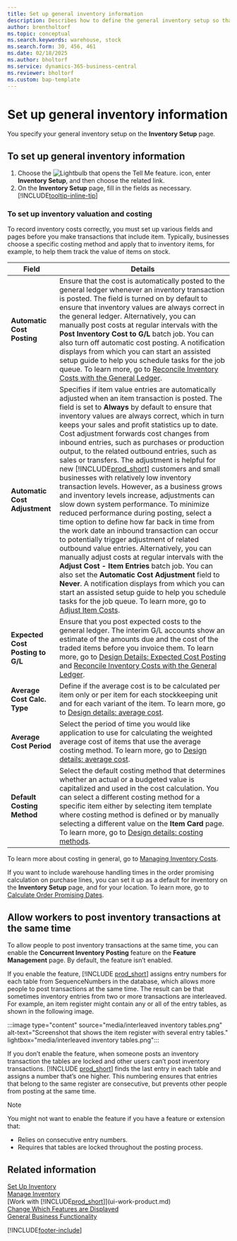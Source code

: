 ```yaml
---
title: Set up general inventory information
description: Describes how to define the general inventory setup so that you can manage your warehouse and stock.
author: brentholtorf
ms.topic: conceptual
ms.search.keywords: warehouse, stock
ms.search.form: 30, 456, 461
ms.date: 02/18/2025
ms.author: bholtorf
ms.service: dynamics-365-business-central
ms.reviewer: bholtorf
ms.custom: bap-template
---
```

# Set up general inventory information

You specify your general inventory setup on the **Inventory Setup** page.

## To set up general inventory information

1. Choose the ![Lightbulb that opens the Tell Me feature.](media/ui-search/search_small.png "Tell me what you want to do") icon, enter **Inventory Setup**, and then choose the related link.
2. On the **Inventory Setup** page, fill in the fields as necessary. [!INCLUDE[tooltip-inline-tip](includes/tooltip-inline-tip_md.md)]

### To set up inventory valuation and costing

To record inventory costs correctly, you must set up various fields and pages before you make transactions that include item. Typically, businesses choose a specific costing method and apply that to inventory items, for example, to help them track the value of items on stock.  

|**Field**|**Details**|  
|------------|-------------|
|**Automatic Cost Posting**|Ensure that the cost is automatically posted to the general ledger whenever an inventory transaction is posted. The field is turned on by default to ensure that inventory values are always correct in the general ledger. Alternatively, you can manually post costs at regular intervals with the **Post Inventory Cost to G/L** batch job. You can also turn off automatic cost posting. A notification displays from which you can start an assisted setup guide to help you schedule tasks for the job queue. To learn more, go to [Reconcile Inventory Costs with the General Ledger](finance-how-to-post-inventory-costs-to-the-general-ledger.md).|
|**Automatic Cost Adjustment**| Specifies if item value entries are automatically adjusted when an item transaction is posted. The field is set to **Always** by default to ensure that inventory values are always correct, which in turn keeps your sales and profit statistics up to date. Cost adjustment forwards cost changes from inbound entries, such as purchases or production output, to the related outbound entries, such as sales or transfers. The adjustment is helpful for new [!INCLUDE[prod_short](includes/prod_short.md)] customers and small businesses with relatively low inventory transaction levels. However, as a business grows and inventory levels increase, adjustments can slow down system performance. To minimize reduced performance during posting, select a time option to define how far back in time from the work date an inbound transaction can occur to potentially trigger adjustment of related outbound value entries. Alternatively, you can manually adjust costs at regular intervals with the **Adjust Cost - Item Entries** batch job. You can also set the **Automatic Cost Adjustment** field to **Never**. A notification displays from which you can start an assisted setup guide to help you schedule tasks for the job queue. To learn more, go to [Adjust Item Costs](inventory-how-adjust-item-costs.md).|
|**Expected Cost Posting to G/L**|Ensure that you post expected costs to the general ledger. The interim G/L accounts show an estimate of the amounts due and the cost of the traded items before you invoice them. To learn more, go to [Design Details: Expected Cost Posting](design-details-expected-cost-posting.md) and [Reconcile Inventory Costs with the General Ledger](finance-how-to-post-inventory-costs-to-the-general-ledger.md).|
|**Average Cost Calc. Type**|Define if the average cost is to be calculated per item only or per item for each stockkeeping unit and for each variant of the item. To learn more, go to [Design details: average cost](design-details-average-cost.md).|
|**Average Cost Period**|Select the period of time you would like application to use for calculating the weighted average cost of items that use the average costing method. To learn more, go to [Design details: average cost](design-details-average-cost.md).|
|**Default Costing Method**|Select the default costing method that determines whether an actual or a budgeted value is capitalized and used in the cost calculation. You can select a different costing method for a specific item either by selecting item template where costing method is defined or by manually selecting a different value on the **Item Card** page. To learn more, go to [Design details: costing methods](design-details-costing-methods.md).|

To learn more about costing in general, go to [Managing Inventory Costs](finance-manage-inventory-costs.md).  

If you want to include warehouse handling times in the order promising calculation on purchase lines, you can set it up as a default for inventory on the **Inventory Setup** page, and for your location. To learn more, go to [Calculate Order Promising Dates](sales-how-to-calculate-order-promising-dates.md).  

## Allow workers to post inventory transactions at the same time

To allow people to post inventory transactions at the same time, you can enable the **Concurrent Inventory Posting** feature on the **Feature Management** page. By default, the feature isn’t enabled.

If you enable the feature, [!INCLUDE [prod_short](includes/prod_short.md)] assigns entry numbers for each table from SequenceNumbers in the database, which allows more people to post transactions at the same time. The result can be that sometimes inventory entries from two or more transactions are interleaved. For example, an item register might contain any or all of the entry tables, as shown in the following image.

:::image type="content" source="media/interleaved inventory tables.png" alt-text="Screenshot that shows the item register with several entry tables." lightbox="media/interleaved inventory tables.png":::

If you don’t enable the feature, when someone posts an inventory transaction the tables are locked and other users can’t post inventory transactions. [!INCLUDE [prod_short](includes/prod_short.md)] finds the last entry in each table and assigns a number that’s one higher. This numbering ensures that entries that belong to the same register are consecutive, but prevents other people from posting at the same time.

> [!NOTE]
> You might not want to enable the feature if you have a feature or extension that:
>
> - Relies on consecutive entry numbers.
> - Requires that tables are locked throughout the posting process.

## Related information

[Set Up Inventory](inventory-setup-inventory.md)  
[Manage Inventory](inventory-manage-inventory.md)  
[Work with [!INCLUDE[prod_short](includes/prod_short.md)]](ui-work-product.md)  
[Change Which Features are Displayed](ui-experiences.md)  
[General Business Functionality](ui-across-business-areas.md)  


[!INCLUDE[footer-include](includes/footer-banner.md)]
